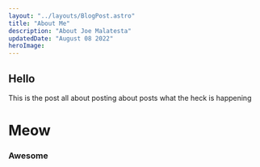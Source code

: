 ```yaml
---
layout: "../layouts/BlogPost.astro"
title: "About Me"
description: "About Joe Malatesta"
updatedDate: "August 08 2022"
heroImage: 
---
```


## Hello

This is the post all about posting about posts what the heck is happening

# Meow

### Awesome



